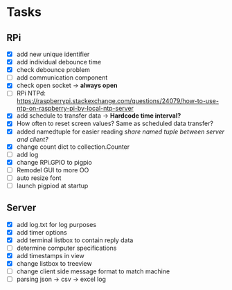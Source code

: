 # Tasks
## RPi
- [x] add new unique identifier 
- [x] add individual debounce time
- [x] check debounce problem
- [ ] add communication component
- [x] check open socket -> **always open**
- [ ] RPi NTPd: https://raspberrypi.stackexchange.com/questions/24079/how-to-use-ntp-on-raspberry-pi-by-local-ntp-server
- [x] add schedule to transfer data -> **Hardcode time interval?**
- [x] How often to reset screen values? Same as scheduled data transfer?
- [x] added namedtuple for easier reading *share named tuple between server and client?* 
- [x] change count dict to collection.Counter
- [ ] add log
- [x] change RPi.GPIO to pigpio
- [ ] Remodel GUI to more OO
- [ ] auto resize font
- [ ] launch pigpiod at startup

## Server
- [x] add log.txt for log purposes
- [x] add timer options
- [x] add terminal listbox to contain reply data
- [ ] determine computer specifications
- [x] add timestamps in view
- [x] change listbox to treeview
- [ ] change client side message format to match machine
- [ ] parsing json -> csv -> excel log
